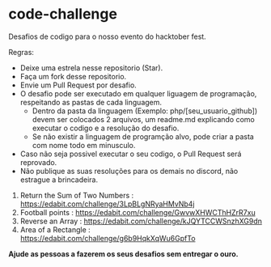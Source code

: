 # code-challenge

Desafios de codigo para o nosso evento do hacktober fest.

Regras:

- Deixe uma estrela nesse repositorio (Star).
- Faça um fork desse repositorio.
- Envie um Pull Request por desafio.
- O desafio pode ser executado em qualquer liguagem de programação, respeitando as pastas de cada linguagem.
  - Dentro da pasta da linguagem (Exemplo: php/[seu_usuario_github]) devem ser colocados 2 arquivos, um readme.md explicando como executar o codigo e a resolução do desafio.
  - Se não existir a linguagem de programção alvo, pode criar a pasta com nome todo em minusculo.
 - Caso não seja possivel executar o seu codigo, o Pull Request será reprovado.
 - Não publique as suas resoluções para os demais no discord, não estrague a brincadeira.
 
1. Return the Sum of Two Numbers : https://edabit.com/challenge/3LpBLgNRyaHMvNb4j  
2. Football points : https://edabit.com/challenge/GwvwXHWCThHZrR7xu
3. Reverse an Array : https://edabit.com/challenge/kJQYTCCWSnzhXG9dn  
4. Area of a Rectangle : https://edabit.com/challenge/g6b9HqkXqWu6GpfTo

**Ajude as pessoas a fazerem os seus desafios sem entregar o ouro.**
